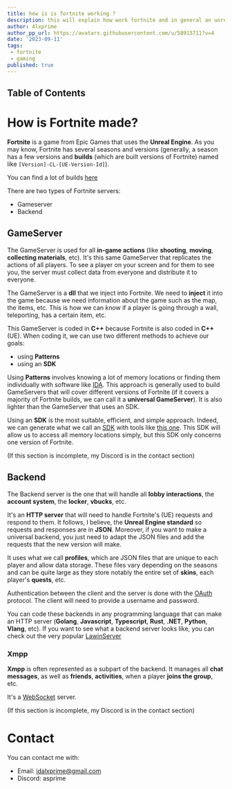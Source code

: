 ```yaml
---
title: how is is fortnite working ?
description: this will explain how work fortnite and in general an unreal engine 4 game
author: 4lxprime
author_pp_url: https://avatars.githubusercontent.com/u/58915711?v=4
date: '2023-09-11'
tags:
 - fortnite
 - gaming
published: true
---
```


## Table of Contents

# How is Fortnite made?
 **Fortnite** is a game from Epic Games that uses the **Unreal Engine**. As you may know, Fortnite has several seasons and versions (generally, a season has a few versions and **builds** (which are built versions of Fortnite) named like `[Version]-CL-[UE-Version-Id]`).  

 You can find a lot of builds [here](https://github.com/notsamicc/Fortnite-Builds)  

 There are two types of Fortnite servers:
 - Gameserver
 - Backend

## GameServer
 The GameServer is used for all **in-game actions** (like **shooting**, **moving**, **collecting materials**, etc). It's this same GameServer that replicates the actions of all players. To see a player on your screen and for them to see you, the server must collect data from everyone and distribute it to everyone.  

 The GameServer is a **dll** that we inject into Fortnite. We need to **inject** it into the game because we need information about the game such as the map, the items, etc. This is how we can know if a player is going through a wall, teleporting, has a certain item, etc.  

 This GameServer is coded in **C++** because Fortnite is also coded in **C++** (UE). When coding it, we can use two different methods to achieve our goals:
 - using **Patterns**
 - using an **SDK**


 Using **Patterns** involves knowing a lot of memory locations or finding them individually with software like [IDA](https://hex-rays.com/ida-pro/). This approach is generally used to build GameServers that will cover different versions of Fortnite (if it covers a majority of Fortnite builds, we can call it a **universal GameServer**). It is also lighter than the GameServer that uses an SDK.  

 Using an **SDK** is the most suitable, efficient, and simple approach. Indeed, we can generate what we call an [SDK](https://www.redhat.com/fr/topics/cloud-native-apps/what-is-SDK) with tools like [this one](https://github.com/Fischsalat/Fortnite-SDK-Generator). This SDK will allow us to access all memory locations simply, but this SDK only concerns one version of Fortnite.  

 (If this section is incomplete, my Discord is in the contact section)

## Backend
 The Backend server is the one that will handle all **lobby interactions**, the **account system**, the **locker**, **vbucks**, etc.  

 It's an **HTTP server** that will need to handle Fortnite's (UE) requests and respond to them. It follows, I believe, the **Unreal Engine standard** so requests and responses are in **JSON**. Moreover, if you want to make a universal backend, you just need to adapt the JSON files and add the requests that the new version will make.  

 It uses what we call **profiles**, which are JSON files that are unique to each player and allow data storage. These files vary depending on the seasons and can be quite large as they store notably the entire set of **skins**, each player's **quests**, etc.  

 Authentication between the client and the server is done with the [OAuth](https://fr.wikipedia.org/wiki/OAuth) protocol. The client will need to provide a username and password.  

 You can code these backends in any programming language that can make an HTTP server (**Golang**, **Javascript**, **Typescript**, **Rust**, **.NET**, **Python**, **Vlang**, etc). If you want to see what a backend server looks like, you can check out the very popular [LawinServer](https://github.com/Lawin0129/LawinServer)  

### Xmpp
 **Xmpp** is often represented as a subpart of the backend. It manages all **chat messages**, as well as **friends**, **activities**, when a player **joins the group**, etc.  

 It's a [WebSocket](https://fr.wikipedia.org/wiki/WebSocket) server.  

 (If this section is incomplete, my Discord is in the contact section)  

# Contact
 You can contact me with:
 - Email: idalxprime@gmail.com
 - Discord: asprime